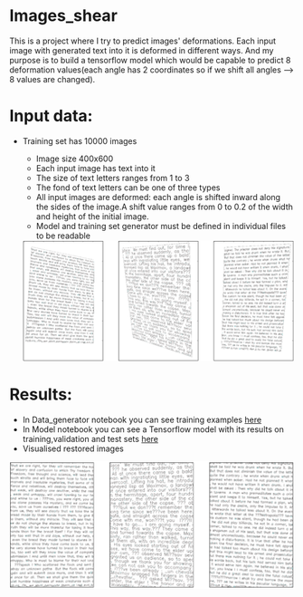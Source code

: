 # Images_shear

   This is a project where I try to predict images' deformations. Each input image with 
   generated text into it is deformed in different ways. And my purpose is to build a tensorflow
   model which would be capable to predict 8 deformation values(each angle has 2 coordinates so
   if we shift all angles --> 8 values are changed).
# Input data:

* Training set has 10000 images
  * Image size 400x600
  * Each input image has text into it
  * The size of text letters ranges from 1 to 3
  * The fond of text letters can be one of three types
  * All input images are deformed: each angle is shifted inward along the sides of the image.A shift value ranges from 0 to 0.2 of the width and height of the initial image.
  * Model and training set generator must be defined in individual files to be readable

  
  <img src="Initial.png" width="900px">
  
# Results:

  * In Data_generator notebook you can see training examples [here](https://github.com/NevzaimnayaLove/images_shear/blob/master/Data_generator.ipynb)
 * In Model notebook you can see a Tensorflow model with its results on training,validation and test sets [here](https://github.com/NevzaimnayaLove/images_shear/blob/master/Model.ipynb)
 * Visualised restored images
 
  <img src="Restored.png" width="900px">
  
